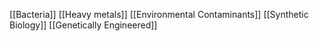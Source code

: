 [[Bacteria]]
[[Heavy metals]]
[[Environmental Contaminants]]
[[Synthetic Biology]]
[[Genetically Engineered]]
